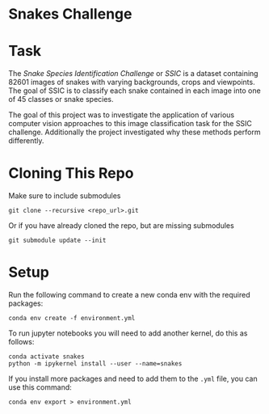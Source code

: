 # Snakes Challenge



# Task
The _Snake Species Identification Challenge_ or _SSIC_ is a dataset containing 82601 images of snakes with varying backgrounds, crops and viewpoints. The goal of SSIC is to classify each snake contained in each image into one of 45 classes or snake species.

The goal of this project was to investigate the application of various computer vision approaches to this image classification task for the SSIC challenge. Additionally the project investigated why these methods perform differently.

# Cloning This Repo

Make sure to include submodules
```
git clone --recursive <repo_url>.git
```

Or if you have already cloned the repo, but are missing submodules
```
git submodule update --init
```

# Setup
Run the following command to create a new conda env with the required packages:
```
conda env create -f environment.yml
```
To run jupyter notebooks you will need to add another kernel, do this as follows:
```
conda activate snakes
python -m ipykernel install --user --name=snakes
```

If you install more packages and need to add them to the `.yml` file, you can use this command:
```
conda env export > environment.yml
```





